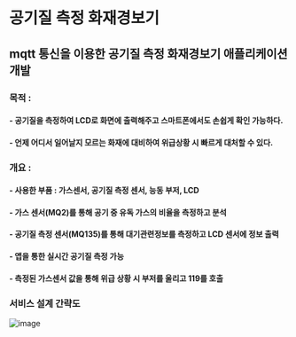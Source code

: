 # 공기질 측정 화재경보기
## mqtt 통신을 이용한 공기질 측정 화재경보기 애플리케이션 개발

### 목적 : 
#### - 공기질을 측정하여 LCD로 화면에 출력해주고 스마트폰에서도 손쉽게 확인 가능하다.
#### - 언제 어디서 일어날지 모르는 화재에 대비하여 위급상황 시 빠르게 대처할 수 있다.

### 개요 :
#### - 사용한 부품 : 가스센서, 공기질 측정 센서, 능동 부저, LCD
#### - 가스 센서(MQ2)를 통해 공기 중 유독 가스의 비율을 측정하고 분석
#### - 공기질 측정 센서(MQ135)를 통해 대기관련정보를 측정하고 LCD 센서에 정보 출력
#### - 앱을 통한 실시간 공기질 측정 가능
#### - 측정된 가스센서 값을 통해 위급 상황 시 부저를 울리고 119를 호출

### 서비스 설계 간략도
![image](https://user-images.githubusercontent.com/60462925/103545699-452d3500-4ee5-11eb-887b-f813dff97dec.png)
